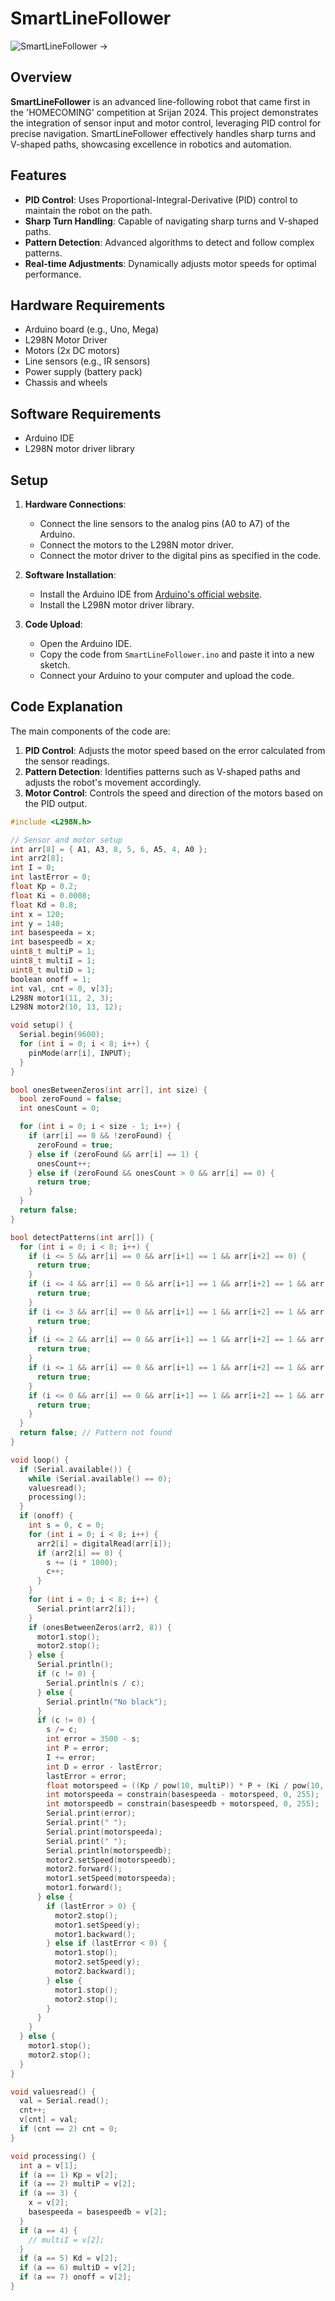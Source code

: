 # SmartLineFollower

![SmartLineFollower](https://drive.google.com/file/d/1VlpsUwGK9Am_KnDUDGkXyRutjbG_9k7a/view?usp=sharing) <!-- Replace with your project logo or an image -->
->

## Overview

**SmartLineFollower** is an advanced line-following robot that came first in the 'HOMECOMING' competition at Srijan 2024. This project demonstrates the integration of sensor input and motor control, leveraging PID control for precise navigation. SmartLineFollower effectively handles sharp turns and V-shaped paths, showcasing excellence in robotics and automation.

## Features

- **PID Control**: Uses Proportional-Integral-Derivative (PID) control to maintain the robot on the path.
- **Sharp Turn Handling**: Capable of navigating sharp turns and V-shaped paths.
- **Pattern Detection**: Advanced algorithms to detect and follow complex patterns.
- **Real-time Adjustments**: Dynamically adjusts motor speeds for optimal performance.

## Hardware Requirements

- Arduino board (e.g., Uno, Mega)
- L298N Motor Driver
- Motors (2x DC motors)
- Line sensors (e.g., IR sensors)
- Power supply (battery pack)
- Chassis and wheels

## Software Requirements

- Arduino IDE
- L298N motor driver library

## Setup

1. **Hardware Connections**:
   - Connect the line sensors to the analog pins (A0 to A7) of the Arduino.
   - Connect the motors to the L298N motor driver.
   - Connect the motor driver to the digital pins as specified in the code.

2. **Software Installation**:
   - Install the Arduino IDE from [Arduino's official website](https://www.arduino.cc/en/Main/Software).
   - Install the L298N motor driver library.

3. **Code Upload**:
   - Open the Arduino IDE.
   - Copy the code from `SmartLineFollower.ino` and paste it into a new sketch.
   - Connect your Arduino to your computer and upload the code.

## Code Explanation

The main components of the code are:

1. **PID Control**: Adjusts the motor speed based on the error calculated from the sensor readings.
2. **Pattern Detection**: Identifies patterns such as V-shaped paths and adjusts the robot's movement accordingly.
3. **Motor Control**: Controls the speed and direction of the motors based on the PID output.

```cpp
#include <L298N.h>

// Sensor and motor setup
int arr[8] = { A1, A3, 8, 5, 6, A5, 4, A0 };
int arr2[8];
int I = 0;
int lastError = 0;
float Kp = 0.2;
float Ki = 0.0008;
float Kd = 0.8;
int x = 120;
int y = 140;
int basespeeda = x;
int basespeedb = x;
uint8_t multiP = 1;
uint8_t multiI = 1;
uint8_t multiD = 1;
boolean onoff = 1;
int val, cnt = 0, v[3];
L298N motor1(11, 2, 3);
L298N motor2(10, 13, 12);

void setup() {
  Serial.begin(9600);
  for (int i = 0; i < 8; i++) {
    pinMode(arr[i], INPUT);
  }
}

bool onesBetweenZeros(int arr[], int size) {
  bool zeroFound = false;
  int onesCount = 0;

  for (int i = 0; i < size - 1; i++) {
    if (arr[i] == 0 && !zeroFound) {
      zeroFound = true;
    } else if (zeroFound && arr[i] == 1) {
      onesCount++;
    } else if (zeroFound && onesCount > 0 && arr[i] == 0) {
      return true;
    }
  }
  return false;
}

bool detectPatterns(int arr[]) {
  for (int i = 0; i < 8; i++) {
    if (i <= 5 && arr[i] == 0 && arr[i+1] == 1 && arr[i+2] == 0) {
      return true;
    }
    if (i <= 4 && arr[i] == 0 && arr[i+1] == 1 && arr[i+2] == 1 && arr[i+3] == 0) {
      return true;
    }
    if (i <= 3 && arr[i] == 0 && arr[i+1] == 1 && arr[i+2] == 1 && arr[i+3] == 1 && arr[i+4] == 0) {
      return true;
    }
    if (i <= 2 && arr[i] == 0 && arr[i+1] == 1 && arr[i+2] == 1 && arr[i+3] == 1 && arr[i+4] == 1 && arr[i+5] == 0) {
      return true;
    }
    if (i <= 1 && arr[i] == 0 && arr[i+1] == 1 && arr[i+2] == 1 && arr[i+3] == 1 && arr[i+4] == 1 && arr[i+5] == 1 && arr[i+6] == 0) {
      return true;
    }
    if (i <= 0 && arr[i] == 0 && arr[i+1] == 1 && arr[i+2] == 1 && arr[i+3] == 1 && arr[i+4] == 1 && arr[i+5] == 1 && arr[i+6] == 1 && arr[i+7] == 0) {
      return true;
    }
  }
  return false; // Pattern not found
}

void loop() {
  if (Serial.available()) {
    while (Serial.available() == 0);
    valuesread();
    processing();
  }
  if (onoff) {
    int s = 0, c = 0;
    for (int i = 0; i < 8; i++) {
      arr2[i] = digitalRead(arr[i]);
      if (arr2[i] == 0) {
        s += (i * 1000);
        c++;
      }
    }
    for (int i = 0; i < 8; i++) {
      Serial.print(arr2[i]);
    }
    if (onesBetweenZeros(arr2, 8)) {
      motor1.stop();
      motor2.stop();
    } else {
      Serial.println();
      if (c != 0) {
        Serial.println(s / c);
      } else {
        Serial.println("No black");
      }
      if (c != 0) {
        s /= c;
        int error = 3500 - s;
        int P = error;
        I += error;
        int D = error - lastError;
        lastError = error;
        float motorspeed = ((Kp / pow(10, multiP)) * P + (Ki / pow(10, multiI)) * I + (Kd / pow(10, multiD)) * D);
        int motorspeeda = constrain(basespeeda - motorspeed, 0, 255);
        int motorspeedb = constrain(basespeedb + motorspeed, 0, 255);
        Serial.print(error);
        Serial.print(" ");
        Serial.print(motorspeeda);
        Serial.print(" ");
        Serial.println(motorspeedb);
        motor2.setSpeed(motorspeedb);
        motor2.forward();
        motor1.setSpeed(motorspeeda);
        motor1.forward();
      } else {
        if (lastError > 0) {
          motor2.stop();
          motor1.setSpeed(y);
          motor1.backward();
        } else if (lastError < 0) {
          motor1.stop();
          motor2.setSpeed(y);
          motor2.backward();
        } else {
          motor1.stop();
          motor2.stop();
        }
      }
    }
  } else {
    motor1.stop();
    motor2.stop();
  }
}

void valuesread() {
  val = Serial.read();
  cnt++;
  v[cnt] = val;
  if (cnt == 2) cnt = 0;
}

void processing() {
  int a = v[1];
  if (a == 1) Kp = v[2];
  if (a == 2) multiP = v[2];
  if (a == 3) {
    x = v[2];
    basespeeda = basespeedb = v[2];
  }
  if (a == 4) {
    // multiI = v[2];
  }
  if (a == 5) Kd = v[2];
  if (a == 6) multiD = v[2];
  if (a == 7) onoff = v[2];
}
